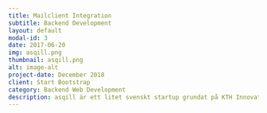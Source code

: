```yaml
---
title: Mailclient Integration
subtitle: Backend Development
layout: default
modal-id: 3
date: 2017-06-20
img: asqill.png
thumbnail: asqill.png
alt: image-alt
project-date: December 2018
client: Start Bootstrap
category: Backend Web Development
description: asqill är ett litet svenskt startup grundat på KTH Innovation med mål bygga en bättre relation mellan studenter och företag under studietiden. När användarantalet växte behövdes ett verktyg för att möjliggöra ett enkelt sätt att skicka informativa mail till alla sina medlemmar. Jag har i rollen som utvecklare skapat en integration mellan företagets databas över användare och Mailchimps mailtjänst. Idag används tjänsten för att enkelt skicka skräddarsydda mailkampanjer till alla användare. 
---
```

